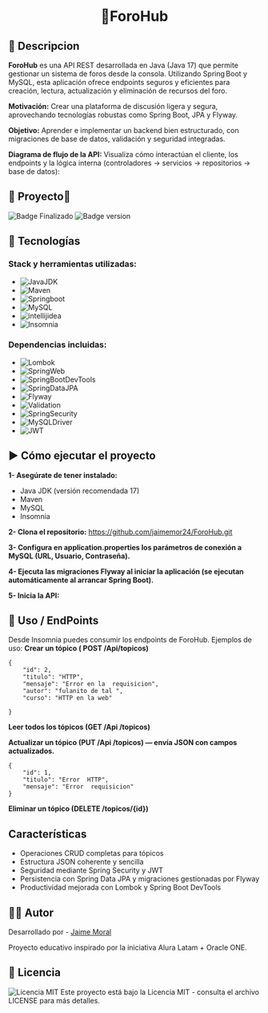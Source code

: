 <h1 align="center"> 💬ForoHub  </h1>


## &#128221; Descripcion


**ForoHub** es una API REST desarrollada en Java (Java 17) que permite gestionar un sistema de foros desde la consola. Utilizando Spring Boot y MySQL, esta aplicación ofrece endpoints seguros y eficientes para creación, lectura, actualización y eliminación de recursos del foro.

**Motivación:** Crear una plataforma de discusión ligera y segura, aprovechando tecnologías robustas como Spring Boot, JPA y Flyway.

**Objetivo:** Aprender e implementar un backend bien estructurado, con migraciones de base de datos, validación y seguridad integradas.

**Diagrama de flujo de la API:** Visualiza cómo interactúan el cliente, los endpoints y la lógica interna (controladores → servicios → repositorios → base de datos):


## 🚧 Proyecto🚧
![Badge Finalizado](https://img.shields.io/badge/Status-Finalizado-green
) ![Badge version](https://img.shields.io/badge/version-1.0-blue)

## 🚀 Tecnologías 
### Stack y herramientas utilizadas:

- ![JavaJDK]( https://img.shields.io/badge/-JavaJDK-000000.svg?style=flat&logo=JavaJDK)
- ![Maven]( https://img.shields.io/badge/-Maven-000000.svg?style=plastic&logo=ApacheMaven)
- ![Springboot]( https://img.shields.io/badge/-Springboot-000000.svg?style=plastic&logo=Springboot)
- ![MySQL]( https://img.shields.io/badge/-MySQL-000000.svg?style=plastic&logo=MySQL)
- ![intellijidea]( https://img.shields.io/badge/-intellijIDEA-000000.svg?style=plastic&logo=intellijidea)
- ![Insomnia]( https://img.shields.io/badge/-Insomnia-000000.svg?style=plastic&logo=Insomnia)
### Dependencias incluidas:
- ![Lombok]( https://img.shields.io/badge/-Lombok-000000.svg?style=plastic&logo=Lombok)
- ![SpringWeb]( https://img.shields.io/badge/-SpringWeb-000000.svg?style=plastic&logo=SpringWeb)
- ![SpringBootDevTools]( https://img.shields.io/badge/-SpringBootDevTools-000000.svg?style=plastic&logo=SpringBootDevTools)
- ![SpringDataJPA]( https://img.shields.io/badge/-SpringDataJPA-000000.svg?style=plastic&logo=SpringDataJPA)
- ![Flyway]( https://img.shields.io/badge/-FlywayMigration-000000.svg?style=plastic&logo=Flyway)
- ![Validation]( https://img.shields.io/badge/-Validation-000000.svg?style=plastic&logo=Validation)
- ![SpringSecurity]( https://img.shields.io/badge/-SpringSecurity-000000.svg?style=plastic&logo=SpringSecurity)
- ![MySQLDriver]( https://img.shields.io/badge/-MySQLDriver-000000.svg?style=plastic&logo=MySQLDriver)
- ![JWT]( https://img.shields.io/badge/-JWT-000000.svg?style=plastic&logo=JsonWebTokens)

## ▶️ Cómo ejecutar el proyecto
**1- Asegúrate de tener instalado:**
- Java JDK (versión recomendada 17)
- Maven
- MySQL 
- Insomnia

**2- Clona el repositorio:**
https://github.com/jaimemor24/ForoHub.git
 
 **3- Configura en application.properties los parámetros de conexión a MySQL (URL, Usuario, Contraseña).**
 
 **4- Ejecuta las migraciones Flyway al iniciar la aplicación (se ejecutan automáticamente al arrancar Spring Boot).**
 
 **5- Inicia la API:**

## 📖 Uso / EndPoints
Desde Insomnia puedes consumir los endpoints de ForoHub. Ejemplos de uso:
**Crear un tópico ( POST  /Api/topicos)**
```
{
	"id": 2,
	"titulo": "HTTP",
	"mensaje": "Error en la  requisicion",
	"autor": "fulanito de tal ",
	"curso": "HTTP en la web"
	
}
```

**Leer todos los tópicos (GET /Api /topicos)**

**Actualizar un tópico (PUT /Api /topicos) — envía JSON con campos actualizados.**
```
{
	"id": 1,
	"titulo": "Error  HTTP",
	"mensaje": "Error  requisicion"
}
```
**Eliminar un tópico (DELETE /topicos/{id})**

## Características 
- Operaciones CRUD completas para tópicos
- Estructura JSON coherente y sencilla
- Seguridad mediante Spring Security y JWT
- Persistencia con Spring Data JPA y migraciones gestionadas por Flyway
- Productividad mejorada con Lombok y Spring Boot DevTools


## 🧑‍💻 Autor
Desarrollado por - [Jaime Moral](https://github.com/jaimemor24)

Proyecto educativo inspirado por la iniciativa Alura Latam + Oracle ONE.

## 📄 Licencia
<img src="https://img.shields.io/badge/License-MIT-yellow" alt="Licencia MIT" />
Este proyecto está bajo la Licencia MIT - consulta el archivo LICENSE para más detalles.
